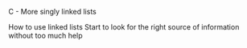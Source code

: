 C - More singly linked lists

How to use linked lists
Start to look for the right source of information without too much help
